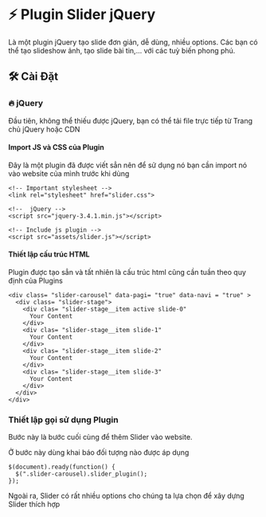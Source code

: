 # ⚡️ Plugin Slider jQuery

Là một plugin jQuery tạo slide đơn giản, dễ dùng, nhiều options. Các bạn có thể tạo slideshow ảnh, tạo slide bài tin,... với các tuỳ biến phong phú.

## 🛠 Cài Đặt

### 🔥 jQuery

Đầu tiên, không thể thiếu được jQuery, bạn có thể tải file trực tiếp từ Trang chủ jQuery hoặc CDN

#### Import JS và CSS của Plugin

Đây là một plugin đã được viết sẳn nên để sử dụng nó bạn cần import nó vào website của mình trước khi dùng

```
<!-- Important stylesheet -->
<link rel="stylesheet" href="slider.css">
 
<!--  jQuery -->
<script src="jquery-3.4.1.min.js"></script>
 
<!-- Include js plugin -->
<script src="assets/slider.js"></script>
```

#### Thiết lập cấu trúc HTML

Plugin được tạo sẳn và tất nhiên là cấu trúc html cũng cần tuần theo quy định của Plugins

```
<div class= "slider-carousel" data-pagi= "true" data-navi = "true" >
  <div class= "slider-stage">
    <div clas= "slider-stage__item active slide-0"
      Your Content
    </div>
    <div clas= "slider-stage__item slide-1"
      Your Content
    </div>
    <div clas= "slider-stage__item slide-2"
      Your Content
    </div>
    <div clas= "slider-stage__item slide-3"
      Your Content
    </div>
  </div>
</div>
```

### Thiết lập gọi sử dụng Plugin

Bước này là bước cuối cùng để thêm Slider vào website. 

Ở bước này dùng khai báo đối tượng nào được áp dụng

```
$(document).ready(function() {
  $(".slider-carousel).slider_plugin();
});
```

Ngoài ra, Slider có rất nhiều options cho chúng ta lựa chọn để xây dựng Slider thích hợp

